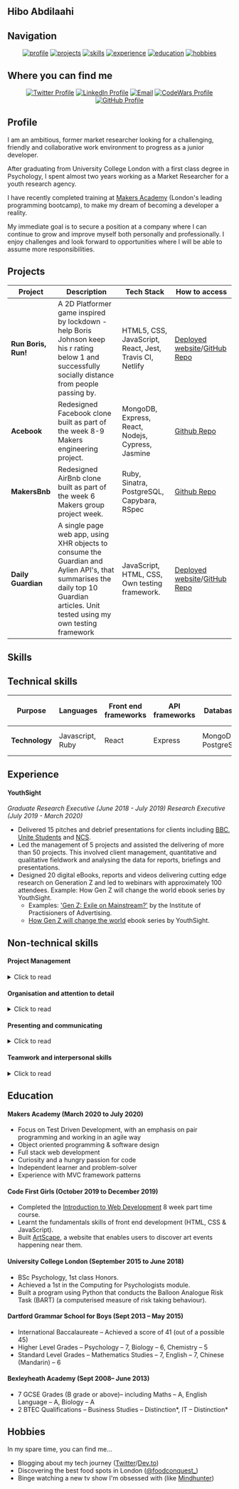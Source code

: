 ## Hibo Abdilaahi

## Navigation

<div align="center">

[![profile](https://img.shields.io/badge/-Profile-red?style=for-the-badge)](#profile)
[![projects](https://img.shields.io/badge/-Projects-red?style=for-the-badge)](#projects)
[![skills](https://img.shields.io/badge/-Skills-red?style=for-the-badge)](#skills)
[![experience](https://img.shields.io/badge/-Experience-red?style=for-the-badge)](#experience)
[![education](https://img.shields.io/badge/-Education-red?style=for-the-badge)](#education)
[![hobbies](https://img.shields.io/badge/-Hobbies-red?style=for-the-badge)](#hobbies)

</div>

## Where you can find me

<div align="center">

[![Twitter Profile]](https://twitter.com/Hibocodes)
[![LinkedIn Profile]](https://www.linkedin.com/in/hibo-abdilaahi-68405017b/)
[![Email]](mailto:hiboabdilaahi@gmail.com)
[![CodeWars Profile]](https://www.codewars.com/users/hiboabd)
[![GitHub Profile]](https://github.com/hiboabd)

</div>

## Profile

I am an ambitious, former market researcher looking for a challenging, friendly and collaborative work environment to progress as a junior developer.

After graduating from University College London with a first class degree in Psychology, I spent almost two years working as a Market Researcher for a youth research agency.

I have recently completed training at [Makers Academy](https://makers.tech) (London's leading programming bootcamp), to make my dream of becoming a developer a reality.

My immediate goal is to secure a position at a company where I can continue to grow and improve myself both personally and professionally. I enjoy challenges and look forward to opportunities where I will be able to assume more responsibilities.

## Projects

| Project         | Description              | Tech Stack         | How to access  |
| ----------------------- | ----------------------------------------------------------------------------------------------- | ----------------------------------- | ------------------------------------------------------------------------------------------------------------------------ |
| **Run Boris, Run!** | A 2D Platformer game inspired by lockdown - help Boris Johnson keep his r rating below 1 and successfully socially distance from people passing by. | HTML5, CSS, JavaScript, React, Jest, Travis CI, Netlify |[Deployed website](https://run-boris-run.netlify.app)/[GitHub Repo](https://github.com/edmond-b/Covid_Game)|
| **Acebook**         | Redesigned Facebook clone built as part of the week 8-9 Makers engineering project. | MongoDB, Express, React, Nodejs, Cypress, Jasmine       |[Github Repo](https://github.com/Joanneyoung01/Node4Code)|
| **MakersBnb**       | Redesigned AirBnb clone built as part of the week 6 Makers group project week. | Ruby, Sinatra, PostgreSQL, Capybara, RSpec              |[Github Repo](https://github.com/Tracht/MakersBnb)|
| **Daily Guardian**  | A single page web app, using XHR objects to consume the Guardian and Aylien API's, that summarises the daily top 10 Guardian articles. Unit tested using my own testing framework | JavaScript, HTML, CSS, Own testing framework. |[Deployed website](https://daily-guardian.netlify.app)/[GitHub Repo](https://github.com/hiboabd/daily_guardian)|


## Skills

## Technical skills

| **Purpose** | **Languages** | **Front end frameworks** | **API frameworks** |**Databases** |**Unit testing frameworks** |**Front end testing frameworks** |**Code Coverage** | **CI/CD** |**Hosting** |**Styling** |
| ---------------------------- | ------------------ |------------------ |------------------ |------------------ |------------------ |------------------ |------------------ |------------------ |------------------ |------------------ |
|**Technology**| Javascript, Ruby   | React | Express |MongoDB, PostgreSQL | Rspec, Jasmine, Jest | Cypress | Jest, Rubocop | Travis | Netlify, Heroku | CSS |


## Experience

#### YouthSight

*Graduate Research Executive (June 2018 - July 2019)*
*Research Executive (July 2019 - March 2020)*

- Delivered 15 pitches and debrief presentations for clients including <a href="https://www.bbc.co.uk/">BBC</a>, <a href="https://www.unitestudents.com/">Unite Students</a> and <a href="https://wearencs.com/">NCS</a>.
- Led the management of 5 projects and assisted the delivering of more than 50 projects. This involved client management, quantitative and qualitative fieldwork and analysing the data for reports, briefings and presentations.
- Designed 20 digital eBooks, reports and videos delivering cutting edge research on Generation Z and led to webinars with approximately 100 attendees. Example: How Gen Z will change the world ebook series by YouthSight.
    - Examples: ['Gen Z: Exile on Mainstream?'](https://ipa.co.uk/knowledge/publications-reports/gen-z-exile-on-mainstream) by the Institute of Practisioners of Advertising.
    - [How Gen Z will change the world](https://www.youthsight.com/blog/how-gen-z-will-change-the-world-vol-one) ebook series by YouthSight.


## Non-technical skills

#### Project Management

<details><summary>Click to read</summary>
<p>
As a research executive at YouthSight, I was entrusted to manage a number of projects including:
<ul>
    <li> A longitudinal research tracker that tracked the views of Generation Z on a range of topics. </li>
    <li> A campaign evaluation looking into perceptions of a new brand re-design. </li>
    <li> I created a scheduling document for all projects in our team which improved our ability to track the status of active projects and potential prospects as      well as delegate responsibilities amongst team members. </li>
</ul>
</p>
</details>

#### Organisation and attention to detail

<details><summary>Click to read</summary>
<p>
<ul>
    <li> During my time at YouthSight, I created numerous training documents concerning research processes, data analysis, and more to ensure best practises were recorded and there was a central reference point for all employees. </li>
    <li> As my GitHub projects will demonstrate, I am a meticulous planner who diagrams and designs her project to make sure the </li>
    <li> Example: <a href="https://github.com/hiboabd/BankTechTest">Bank Tech Test</a></li>
    <li> My methodical approach to programming has also been noted in technical reviews: </li>
        <li> <i><q>You were familiar with the common errors caused by failing tests. You checked if you saved your file, read the error message, checked for         typos, tried changing the order of the if-statements and had a look at the new output. You used the IRB to verify the behaviour of functions such as the split function. You used prints to get some visibility in your code. This was all nicely methodical and a good debugging process.</q></i></li> 
</ul>
</p>
</details>

#### Presenting and communicating

<details><summary>Click to read</summary>
<p>
<ul>
    <li> I pride myself on being a clear communicator. Below is some feedback I've received on my communication skills following a technical review.</li>
    <li> <i><q>Your verbalisation really underscores your understanding and reasoning really well</q></i> </li>
    <li> <i><q>You walked me through the logic of your program before running it in RSpec and gave me insights into the different ways of
        approaching the program that you were considering</q></i> </li>
    <li> I designed ebooks that contributed to the growth of conversions on the YouthSight eNewsletter. The <a href="https://www.youthsight.com/blog/how-gen-z-will-change-the-world-vol-one">How Gen Z will change the world</a> ebook series I designed was so popular that it led to a webinar with approximately 100 attendees. </li>
    <li> I also delivered pitches to the BBC and NCS, where both projects were subsequently commissioned. In the case of NCS, the project was repeat commissioned for 3 years.</li> 
</ul>
</p>
</details>

#### Teamwork and interpersonal skills

<details><summary>Click to read</summary>
<p>
<ul>
    <li> I thoroughly enjoy working with others and pair programming was a significant component of the Makers Academy program where I paired with a colleague on a challenge every afternoon. </li>
    <li> I am careful to curate a positive team atmosphere by being an effective communicator and listener, setting and achieving clear goals, being open minded to others ideas, being attentive and supporting my team members as much as possible. </li>
    <li> I documented my personal do's and dont's of pair programming <a href="https://github.com/hiboabd/makers_learning_journey/blob/master/weekly-objectives/week-one/pair_programming.md">here.</a></li>
</ul>
</p>
</details>

## Education

#### Makers Academy (March 2020 to July 2020)

- Focus on Test Driven Development, with an emphasis on pair programming and working in an agile way
- Object oriented programming & software design
- Full stack web development
- Curiosity and a hungry passion for code
- Independent learner and problem-solver
- Experience with MVC framework patterns 

#### Code First Girls (October 2019 to December 2019)

- Completed the [Introduction to Web Development](https://codefirstgirls.org.uk/learners/intro-to-web-development/) 8 week part time course.
- Learnt the fundamentals skills of front end development (HTML, CSS & JavaScript).
- Built [ArtScape](https://github.com/roisinheron/Competition), a website that enables users to discover art events happening near them.

#### University College London (September 2015 to June 2018)

- BSc Psychology, 1st class Honors.
- Achieved a 1st in the Computing for Psychologists module.
- Built a program using Python that conducts the Balloon Analogue Risk Task (BART) (a computerised measure of risk taking behaviour).

#### Dartford Grammar School for Boys (Sept 2013 – May 2015)

- International Baccalaureate – Achieved a score of 41 (out of a possible 45)
- Higher Level Grades – Psychology – 7, Biology – 6, Chemistry – 5 
- Standard Level Grades – Mathematics Studies – 7, English – 7, Chinese (Mandarin) – 6

#### Bexleyheath Academy (Sept 2008– June 2013)        

- 7 GCSE Grades (B grade or above)– including Maths – A, English Language – A, Biology – A
- 2 BTEC Qualifications – Business Studies – Distinction*, IT – Distinction*


## Hobbies

In my spare time, you can find me...

- Blogging about my tech journey ([Twitter](https://twitter.com/Hibocodes)/[Dev.to](https://dev.to/hiboabd))
- Discovering the best food spots in London ([@foodconquest_](https://www.instagram.com/foodconquest_))
- Binge watching a new tv show I'm obsessed with (like [Mindhunter](https://www.imdb.com/title/tt5290382/?ref_=nv_sr_srsg_0))


<!-- Badge Links -->

[twitter profile]: https://img.shields.io/badge/Twitter-%231DA1F2?style=for-the-badge&logo=twitter&logoColor=white
[linkedin profile]: https://img.shields.io/badge/LinkedIn-%232A6AC7?style=for-the-badge&logo=linkedin
[email]: https://img.shields.io/badge/Email-%23D14836?style=for-the-badge&logo=gmail&logoColor=white
[codewars profile]: https://img.shields.io/badge/CodeWars-%23AD2C27?style=for-the-badge&logo=codewars&logoColor=white
[github profile]: https://img.shields.io/badge/GitHub-%23181717?style=for-the-badge&logo=github&logoColor=white
